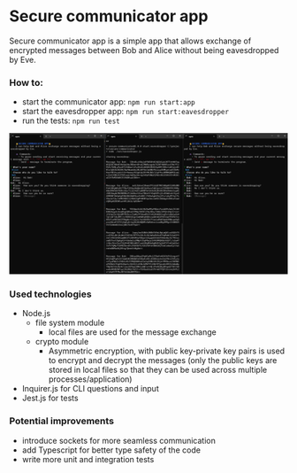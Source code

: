 # Secure communicator app

Secure communicator app is a simple app that allows exchange of encrypted messages between Bob and Alice without being eavesdropped by Eve.

### How to:

- start the communicator app: `npm run start:app`
- start the eavesdropper app: `npm run start:eavesdropper`
- run the tests: `npm run test`

![demo](img/demo.png)

### Used technologies

- Node.js
  - file system module
    - local files are used for the message exchange
  - crypto module
    - Asymmetric encryption, with public key-private key pairs is used to encrypt and decrypt the messages (only the public keys are stored in local files so that they can be used across multiple processes/application)
- Inquirer.js for CLI questions and input
- Jest.js for tests

### Potential improvements

- introduce sockets for more seamless communication
- add Typescript for better type safety of the code
- write more unit and integration tests
